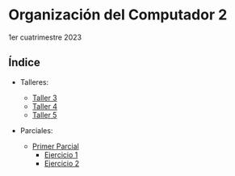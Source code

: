 # Organización del Computador 2

1er cuatrimestre 2023

## Índice

- Talleres:
    - [Taller 3](Talleres/Taller-3/src/)
    - [Taller 4](Talleres/Taller-4/src/)
    - [Taller 5](Talleres/Taller-5/src/)

- Parciales:
    - [Primer Parcial](Parciales/Primer%20Parcial/)
        - [Ejercicio 1](Parciales/Primer%20Parcial/ej1/ej1.asm)
        - [Ejercicio 2](Parciales/Primer%20Parcial/ej2/ej2.asm)